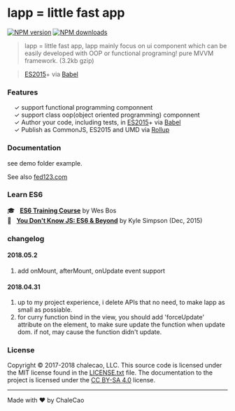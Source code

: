 # lapp = little fast app

[![NPM version](http://img.shields.io/npm/v/generator-javascript.svg?style=flat-square)](https://www.npmjs.com/package/generator-javascript)
[![NPM downloads](http://img.shields.io/npm/dm/generator-javascript.svg?style=flat-square)](https://www.npmjs.com/package/generator-javascript)

> lapp = little fast app, lapp mainly focus on ui component which can be easily developed with OOP or functional programing! pure MVVM framework. (3.2kb gzip)

> [ES2015](https://babeljs.io/docs/learn-es2015/)+ via [Babel](https://babeljs.io/)


### Features

&nbsp; &nbsp; ✓ support functional programming componnent<br>
&nbsp; &nbsp; ✓ support class oop(object oriented programming)  componnent<br>
&nbsp; &nbsp; ✓ Author your code, including tests, in [ES2015](https://babeljs.io/docs/learn-es2015/)+ via [Babel](http://babeljs.io/)<br>
&nbsp; &nbsp; ✓ Publish as CommonJS, ES2015 and UMD via [Rollup](http://rollupjs.org/)

### Documentation
see demo folder example.

See also [fed123.com](https://www.fed123.com/)


### Learn ES6

:mortar_board: &nbsp; **[ES6 Training Course](https://es6.io/friend/konstantin)** by Wes Bos<br>
:green_book: &nbsp; **[You Don't Know JS: ES6 & Beyond](http://amzn.to/2bzvV51)** by Kyle Simpson (Dec, 2015)<br>


### changelog
#### 2018.05.2
1. add onMount, afterMount, onUpdate event support

#### 2018.04.31
1. up to my project experience, i delete APIs that no need, to make lapp as small as possiable.
2. for curry function bind in the view, you should add 'forceUpdate' attribute on the element, to make sure update the function when update dom. if not, may cause the function didn't update.

### License

Copyright © 2017-2018 chalecao, LLC. This source code is licensed under the MIT license found in
the [LICENSE.txt](https://github.com/chalecao/lapp/blob/master/LICENSE.txt) file.
The documentation to the project is licensed under the [CC BY-SA 4.0](http://creativecommons.org/licenses/by-sa/4.0/)
license.


---
Made with ♥ by ChaleCao
